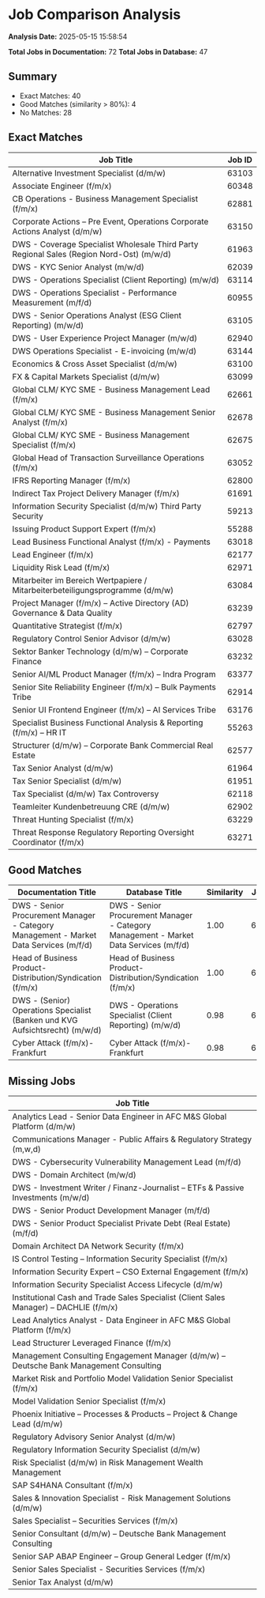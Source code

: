 # Job Comparison Analysis

**Analysis Date:** 2025-05-15 15:58:54

**Total Jobs in Documentation:** 72
**Total Jobs in Database:** 47

## Summary

- Exact Matches: 40
- Good Matches (similarity > 80%): 4
- No Matches: 28

## Exact Matches

| Job Title | Job ID |
|----------|--------|
| Alternative Investment Specialist (d/m/w) | 63103 |
| Associate Engineer (f/m/x) | 60348 |
| CB Operations - Business Management Specialist (f/m/x) | 62881 |
| Corporate Actions – Pre Event, Operations Corporate Actions Analyst (d/m/w) | 63150 |
| DWS - Coverage Specialist Wholesale Third Party Regional Sales (Region Nord-Ost) (m/w/d) | 61963 |
| DWS - KYC Senior Analyst (m/w/d) | 62039 |
| DWS - Operations Specialist (Client Reporting) (m/w/d) | 63114 |
| DWS - Operations Specialist - Performance Measurement (m/f/d) | 60955 |
| DWS - Senior Operations Analyst (ESG Client Reporting) (m/w/d) | 63105 |
| DWS - User Experience Project Manager (m/w/d) | 62940 |
| DWS Operations Specialist - E-invoicing (m/w/d) | 63144 |
| Economics & Cross Asset Specialist (d/m/w) | 63100 |
| FX & Capital Markets Specialist (d/m/w) | 63099 |
| Global CLM/ KYC SME - Business Management Lead (f/m/x) | 62661 |
| Global CLM/ KYC SME - Business Management Senior Analyst (f/m/x) | 62678 |
| Global CLM/ KYC SME - Business Management Specialist (f/m/x) | 62675 |
| Global Head of Transaction Surveillance Operations (f/m/x) | 63052 |
| IFRS Reporting Manager (f/m/x) | 62800 |
| Indirect Tax Project Delivery Manager (f/m/x) | 61691 |
| Information Security Specialist (d/m/w) Third Party Security | 59213 |
| Issuing Product Support Expert (f/m/x) | 55288 |
| Lead Business Functional Analyst (f/m/x) - Payments | 63018 |
| Lead Engineer (f/m/x) | 62177 |
| Liquidity Risk Lead (f/m/x) | 62971 |
| Mitarbeiter im Bereich Wertpapiere / Mitarbeiterbeteiligungsprogramme (d/m/w) | 63084 |
| Project Manager (f/m/x) – Active Directory (AD) Governance & Data Quality | 63239 |
| Quantitative Strategist (f/m/x) | 62797 |
| Regulatory Control Senior Advisor (d/m/w) | 63028 |
| Sektor Banker Technology (d/m/w) – Corporate Finance | 63232 |
| Senior AI/ML Product Manager (f/m/x) – Indra Program | 63377 |
| Senior Site Reliability Engineer (f/m/x) – Bulk Payments Tribe | 62914 |
| Senior UI Frontend Engineer (f/m/x) – AI Services Tribe | 63176 |
| Specialist Business Functional Analysis & Reporting (f/m/x) – HR IT | 55263 |
| Structurer (d/m/w) – Corporate Bank Commercial Real Estate | 62577 |
| Tax Senior Analyst (d/m/w) | 61964 |
| Tax Senior Specialist (d/m/w) | 61951 |
| Tax Specialist (d/m/w) Tax Controversy | 62118 |
| Teamleiter Kundenbetreuung CRE (d/m/w) | 62902 |
| Threat Hunting Specialist (f/m/x) | 63229 |
| Threat Response Regulatory Reporting Oversight Coordinator (f/m/x) | 63271 |

## Good Matches

| Documentation Title | Database Title | Similarity | Job ID |
|---------------------|---------------|------------|--------|
| DWS - Senior Procurement Manager - Category Management - Market Data Services (m/f/d) | DWS - Senior Procurement Manager - Category Management - Market Data Services  (m/f/d) | 1.00 | 63141 |
| Head of Business Product- Distribution/Syndication (f/m/x) | Head of Business Product- Distribution/Syndication  (f/m/x) | 1.00 | 62520 |
| DWS - (Senior) Operations Specialist (Banken und KVG Aufsichtsrecht) (m/w/d) | DWS - Operations Specialist (Client Reporting) (m/w/d) | 0.98 | 63114 |
| Cyber Attack (f/m/x)- Frankfurt | Cyber Attack (f/m/x)-  Frankfurt | 0.98 | 62860 |

## Missing Jobs

| Job Title |
|----------|
| Analytics Lead - Senior Data Engineer in AFC M&S Global Platform (d/m/w) |
| Communications Manager - Public Affairs & Regulatory Strategy (m,w,d) |
| DWS - Cybersecurity Vulnerability Management Lead (m/f/d) |
| DWS - Domain Architect (m/w/d) |
| DWS - Investment Writer / Finanz-Journalist – ETFs & Passive Investments (m/w/d) |
| DWS - Senior Product Development Manager (m/f/d) |
| DWS - Senior Product Specialist Private Debt (Real Estate) (m/f/d) |
| Domain Architect DA Network Security (f/m/x) |
| IS Control Testing – Information Security Specialist (f/m/x) |
| Information Security Expert – CSO External Engagement (f/m/x) |
| Information Security Specialist Access Lifecycle (d/m/w) |
| Institutional Cash and Trade Sales Specialist (Client Sales Manager) – DACHLIE (f/m/x) |
| Lead Analytics Analyst - Data Engineer in AFC M&S Global Platform (f/m/x) |
| Lead Structurer Leveraged Finance (f/m/x) |
| Management Consulting Engagement Manager (d/m/w) – Deutsche Bank Management Consulting |
| Market Risk and Portfolio Model Validation Senior Specialist (f/m/x) |
| Model Validation Senior Specialist (f/m/x) |
| Phoenix Initiative – Processes & Products – Project & Change Lead (d/m/w) |
| Regulatory Advisory Senior Analyst (d/m/w) |
| Regulatory Information Security Specialist (d/m/w) |
| Risk Specialist (d/m/w) in Risk Management Wealth Management |
| SAP S4HANA Consultant (f/m/x) |
| Sales & Innovation Specialist - Risk Management Solutions (d/m/w) |
| Sales Specialist – Securities Services (f/m/x) |
| Senior Consultant (d/m/w) – Deutsche Bank Management Consulting |
| Senior SAP ABAP Engineer – Group General Ledger (f/m/x) |
| Senior Sales Specialist - Securities Services (f/m/x) |
| Senior Tax Analyst (d/m/w) |
